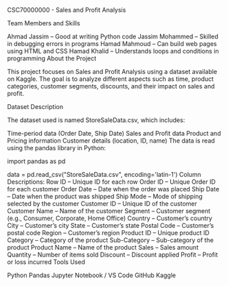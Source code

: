 CSC70000000 - Sales and Profit Analysis

Team Members and Skills

Ahmad Jassim – Good at writing Python code
Jassim Mohammed – Skilled in debugging errors in programs
Hamad Mahmoud – Can build web pages using HTML and CSS
Hamad Khalid – Understands loops and conditions in programming
About the Project

This project focuses on Sales and Profit Analysis using a dataset available on Kaggle. The goal is to analyze different aspects such as time, product categories, customer segments, discounts, and their impact on sales and profit.

Dataset Description

The dataset used is named StoreSaleData.csv, which includes:

Time-period data (Order Date, Ship Date)
Sales and Profit data
Product and Pricing information
Customer details (location, ID, name)
The data is read using the pandas library in Python:

import pandas as pd

data = pd.read_csv("StoreSaleData.csv", encoding='latin-1')
Column Descriptions:
Row ID – Unique ID for each row
Order ID – Unique Order ID for each customer
Order Date – Date when the order was placed
Ship Date – Date when the product was shipped
Ship Mode – Mode of shipping selected by the customer
Customer ID – Unique ID of the customer
Customer Name – Name of the customer
Segment – Customer segment (e.g., Consumer, Corporate, Home Office)
Country – Customer’s country
City – Customer’s city
State – Customer’s state
Postal Code – Customer’s postal code
Region – Customer’s region
Product ID – Unique product ID
Category – Category of the product
Sub-Category – Sub-category of the product
Product Name – Name of the product
Sales – Sales amount
Quantity – Number of items sold
Discount – Discount applied
Profit – Profit or loss incurred
Tools Used

Python
Pandas
Jupyter Notebook / VS Code
GitHub
Kaggle
